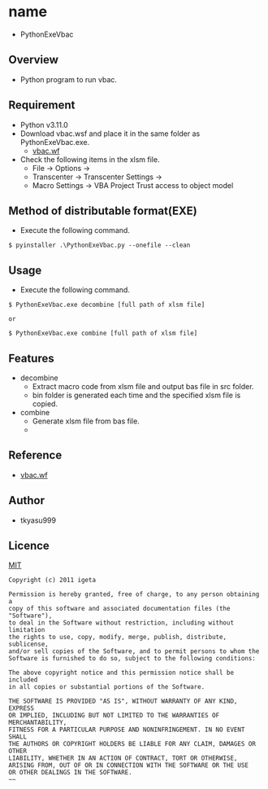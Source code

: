 # name
- PythonExeVbac

## Overview
- Python program to run vbac.

## Requirement
- Python v3.11.0
- Download vbac.wsf and place it in the same folder as PythonExeVbac.exe.
  - [vbac.wf](https://github.com/vbaidiot/ariawase)
- Check the following items in the xlsm file.
  - File -> Options ->
  - Transcenter -> Transcenter Settings ->
  - Macro Settings -> VBA Project Trust access to object model

## Method of distributable format(EXE)
- Execute the following command.
```
$ pyinstaller .\PythonExeVbac.py --onefile --clean
```

## Usage
- Execute the following command.
```
$ PythonExeVbac.exe decombine [full path of xlsm file]

or 

$ PythonExeVbac.exe combine [full path of xlsm file]
```

## Features
- decombine
  - Extract macro code from xlsm file and output bas file in src folder.
  - bin folder is generated each time and the specified xlsm file is copied.
- combine
  - Generate xlsm file from bas file.
  - 

## Reference
- [vbac.wf](https://github.com/vbaidiot/ariawase)

## Author
- tkyasu999

## Licence
[MIT](https://github.com/tkyasu999/PythonExeVbac/blob/main/LICENSE)

~~~
Copyright (c) 2011 igeta

Permission is hereby granted, free of charge, to any person obtaining a
copy of this software and associated documentation files (the "Software"),
to deal in the Software without restriction, including without limitation
the rights to use, copy, modify, merge, publish, distribute, sublicense,
and/or sell copies of the Software, and to permit persons to whom the
Software is furnished to do so, subject to the following conditions:

The above copyright notice and this permission notice shall be included
in all copies or substantial portions of the Software.

THE SOFTWARE IS PROVIDED "AS IS", WITHOUT WARRANTY OF ANY KIND, EXPRESS
OR IMPLIED, INCLUDING BUT NOT LIMITED TO THE WARRANTIES OF MERCHANTABILITY,
FITNESS FOR A PARTICULAR PURPOSE AND NONINFRINGEMENT. IN NO EVENT SHALL
THE AUTHORS OR COPYRIGHT HOLDERS BE LIABLE FOR ANY CLAIM, DAMAGES OR OTHER
LIABILITY, WHETHER IN AN ACTION OF CONTRACT, TORT OR OTHERWISE,
ARISING FROM, OUT OF OR IN CONNECTION WITH THE SOFTWARE OR THE USE
OR OTHER DEALINGS IN THE SOFTWARE.
~~
